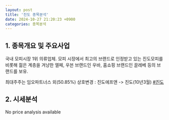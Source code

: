 ```yaml
---
layout: post
title: '진도 종목분석'
date: 2024-10-27 21:20:23 +0900
categories: 종목분석
---
```


## 1. 종목개요 및 주요사업

국내 모피시장 1위 의류업체. 모피 시장에서 최고의 브랜드로 인정받고 있는 진도모피를 비롯해 젊은 계층을 겨냥한 엘페, 우븐 브랜드인 우바, 홈쇼핑 브랜드인 끌레베 등의 브랜드를 보유. 

최대주주는 임오파트너스 외(50.85%) 상호변경 : 진도에프앤 -> 진도(10년3월)
[#진도](#)

## 2. 시세분석

No price analysis available
